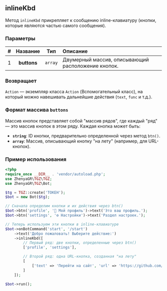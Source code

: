 ## inlineKbd
Метод `inlineKbd` прикрепляет к сообщению inline-клавиатуру (кнопки, которые являются частью самого сообщения).

### Параметры
| # |   Название  |   Тип   | Описание                                                                                                |
|:-:|:-----------:|:-------:|:--------------------------------------------------------------------------------------------------------|
| 1 | **buttons** | `array` | Двумерный массив, описывающий расположение кнопок.                                                      |

### Возвращает
`Action` — экземпляр класса `Action` (Вспомогательный класс), на который можно навешивать дальнейшие действия (`text`, `func` и т.д.).

### Формат массива `buttons`
Массив кнопок представляет собой "массив рядов", где каждый "ряд" — это массив кнопок в этом ряду.
Каждая кнопка может быть:
- **`string`**: ID кнопки, предварительно определенной через метод `btn()`.
- **`array`**: Массив, описывающий кнопку "на лету" (например, для URL-кнопок).

### Пример использования
```php
<?php
require_once __DIR__ . 'vendor/autoload.php';
use ZhenyaGR\TGZ\TGZ;
use ZhenyaGR\TGZ\Bot;

$tg = TGZ::create('ТОКЕН');
$bot = new Bot($tg);

// Сначала определим кнопки и их действия через btn()
$bot->btn('profile', '👤 Мой профиль')->text('Это ваш профиль.');
$bot->btn('settings', '⚙️ Настройки')->text('Раздел настроек.');

// Теперь используем эти кнопки в inline-клавиатуре
$bot->onBotCommand('start', '/start')
    ->text('Добро пожаловать! Выберите действие:')
    ->inlineKbd([
        // Первый ряд: две кнопки, определенные через btn()
        ['profile', 'settings'],

        // Второй ряд: одна URL-кнопка, созданная "на лету"
        [
            ['text' => 'Перейти на сайт', 'url' => 'https://github.com/zhenyagr/tgz']
        ]
    ]);

$bot->run();
```